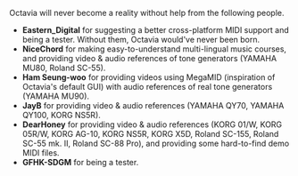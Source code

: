 Octavia will never become a reality without help from the following people.

* **Eastern_Digital** for suggesting a better cross-platform MIDI support and being a tester. Without them, Octavia would've never been born.
* **NiceChord** for making easy-to-understand multi-lingual music courses, and providing video & audio references of tone generators (YAMAHA MU80, Roland SC-55).
* **Ham Seung-woo** for providing videos using MegaMID (inspiration of Octavia's default GUI) with audio references of real tone generators (YAMAHA MU90).
* **JayB** for providing video & audio references (YAMAHA QY70, YAMAHA QY100, KORG NS5R).
* **DearHoney** for providing video & audio references (KORG 01/W, KORG 05R/W, KORG AG-10, KORG NS5R, KORG X5D, Roland SC-155, Roland SC-55 mk. II, Roland SC-88 Pro), and providing some hard-to-find demo MIDI files.
* **GFHK-SDGM** for being a tester.